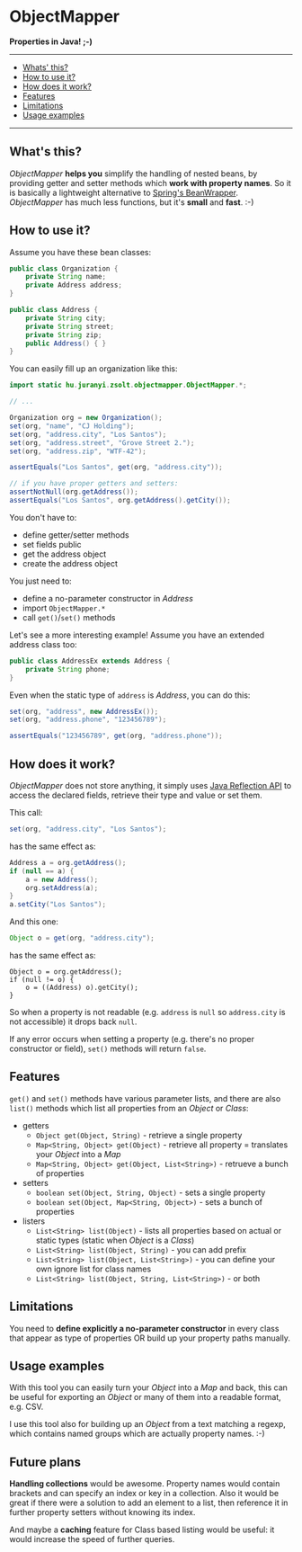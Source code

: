# ObjectMapper
**Properties in Java! ;-)**

---

* [Whats' this?](#whats-this)
* [How to use it?](#how-to-use-it)
* [How does it work?](#how-does-it-work)
* [Features](#features)
* [Limitations](#limitations)
* [Usage examples](#usage-examples)

---

## What's this?

*ObjectMapper* **helps you** simplify the handling of nested beans, by providing
getter and setter methods which **work with property names**. So it is basically
a lightweight alternative to [Spring's BeanWrapper](http://docs.spring.io/spring/docs/4.0.5.RELEASE/spring-framework-reference/htmlsingle/#beans-beans).
*ObjectMapper* has much less functions, but it's **small** and **fast**. :-)



## How to use it?

Assume you have these bean classes:

```java
public class Organization {
	private String name;
    private Address address;
}

public class Address {
	private String city;
	private String street;
    private String zip;
    public Address() { }
}
```

You can easily fill up an organization like this:

```java
import static hu.juranyi.zsolt.objectmapper.ObjectMapper.*;

// ...

Organization org = new Organization();
set(org, "name", "CJ Holding");
set(org, "address.city", "Los Santos");
set(org, "address.street", "Grove Street 2.");
set(org, "address.zip", "WTF-42");

assertEquals("Los Santos", get(org, "address.city"));

// if you have proper getters and setters:
assertNotNull(org.getAddress());
assertEquals("Los Santos", org.getAddress().getCity());
```

You don't have to:

* define getter/setter methods
* set fields public
* get the address object
* create the address object

You just need to:

* define a no-parameter constructor in *Address*
* import `ObjectMapper.*`
* call `get()`/`set()` methods

Let's see a more interesting example! Assume you have an extended address class 
too:

```java
public class AddressEx extends Address {
	private String phone;
}

```

Even when the static type of `address` is *Address*, you can do this:

```java
set(org, "address", new AddressEx());
set(org, "address.phone", "123456789");

assertEquals("123456789", get(org, "address.phone"));
```



## How does it work?

*ObjectMapper* does not store anything, it simply uses [Java Reflection API](http://docs.oracle.com/javase/tutorial/reflect/)
to access the declared fields, retrieve their type and value or set them.

This call:

```java
set(org, "address.city", "Los Santos");
```

has the same effect as:

```java
Address a = org.getAddress();
if (null == a) {
	a = new Address();
	org.setAddress(a);
}
a.setCity("Los Santos");
```

And this one:

```java
Object o = get(org, "address.city");
```

has the same effect as:

```
Object o = org.getAddress();
if (null != o) {
	o = ((Address) o).getCity();
}
```

So when a property is not readable (e.g. `address` is `null` so `address.city` 
is not accessible) it drops back `null`.

If any error occurs when setting a property (e.g. there's no proper constructor
or field), `set()` methods will return `false`.



## Features

`get()` and `set()` methods have various parameter lists, and there are also
`list()` methods which list all properties from an *Object* or *Class*:

* getters
	* `Object get(Object, String)` - retrieve a single property
	* `Map<String, Object> get(Object)` - retrieve all property = translates 
	your *Object* into a *Map*
	* `Map<String, Object> get(Object, List<String>)` - retrueve a bunch of 
	properties
* setters
	* `boolean set(Object, String, Object)` - sets a single property
	* `boolean set(Object, Map<String, Object>)` - sets a bunch of properties
* listers
	* `List<String> list(Object)` - lists all properties based on actual or 
	static types (static when *Object* is a *Class*)
	* `List<String> list(Object, String)` - you can add prefix
	* `List<String> list(Object, List<String>)` - you can define your own ignore
	list for class names
	* `List<String> list(Object, String, List<String>)` - or both



## Limitations

You need to **define explicitly a no-parameter constructor** in every class that
appear as type of properties OR build up your property paths manually.



## Usage examples

With this tool you can easily turn your *Object* into a *Map* and back, this can
be useful for exporting an *Object* or many of them into a readable format, e.g.
CSV.

I use this tool also for building up an *Object* from a text matching a regexp,
which contains named groups which are actually property names. :-)



## Future plans

**Handling collections** would be awesome. Property names would contain brackets and
can specify an index or key in a collection. Also it would be great if there
were a solution to add an element to a list, then reference it in further
property setters without knowing its index.

And maybe a **caching** feature for Class based listing would be useful: it would
increase the speed of further queries.
